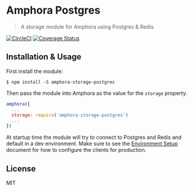 # Amphora Postgres

> A storage module for Amphora using Postgres & Redis

[![CircleCI](https://circleci.com/gh/clay/amphora-storage-postgres/tree/master.svg?style=svg)](https://circleci.com/gh/clay/amphora-storage-postgres/tree/master)
[![Coverage Status](https://coveralls.io/repos/github/clay/amphora-storage-postgres/badge.svg?branch=master)](https://coveralls.io/github/clay/amphora-storage-postgres?branch=master)

## Installation & Usage

First install the module:

```
$ npm install -S amphora-storage-postgres
```

Then pass the module into Amphora as the value for the `storage` property.

```javascript
amphora({
  ...
  storage: require('amphora-storage-postgres')
  ...
})
```

At startup time the module will try to connect to Postgres and Redis and default in a dev environment. Make sure to see the [Environment Setup](docs/environment-setup.md) document for how to configure the clients for production.

## License

MIT
